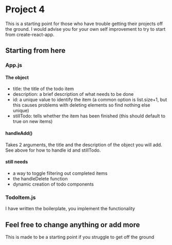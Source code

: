 # Project 4

This is a starting point for those who have trouble getting their projects off the ground.
I would advise you for your own self improvement to try to start from create-react-app.

## Starting from here

### App.js

#### The object

- title: the title of the todo item
- description: a brief description of what needs to be done
- id: a unique value to identify the item (a common option is list.size+1, but this causes problems with deleting elements so find nothing else unique)
- stillTodo: tells whether the item has been finished (this should default to true on new items)

#### handleAdd()

Takes 2 arguments, the title and the description of the object you will add.  See above for how to handle id and stillTodo.

#### still needs

- a way to toggle filtering out completed items
- the handleDelete function
- dynamic creation of todo components

### TodoItem.js

I have written the boilerplate, you implement the functionality

## Feel free to change anything or add more

This is made to be a starting point if you struggle to get off the ground
